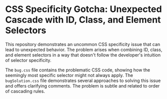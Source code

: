 # CSS Specificity Gotcha: Unexpected Cascade with ID, Class, and Element Selectors

This repository demonstrates an uncommon CSS specificity issue that can lead to unexpected behavior. The problem arises when combining ID, class, and element selectors in a way that doesn't follow the developer's intuition of selector specificity.

The `bug.css` file contains the problematic CSS code, showing how the seemingly most specific selector might not always apply. The `bugSolution.css` file demonstrates several approaches to solving this issue and offers clarifying comments.  The problem is subtle and related to order of cascading rules.